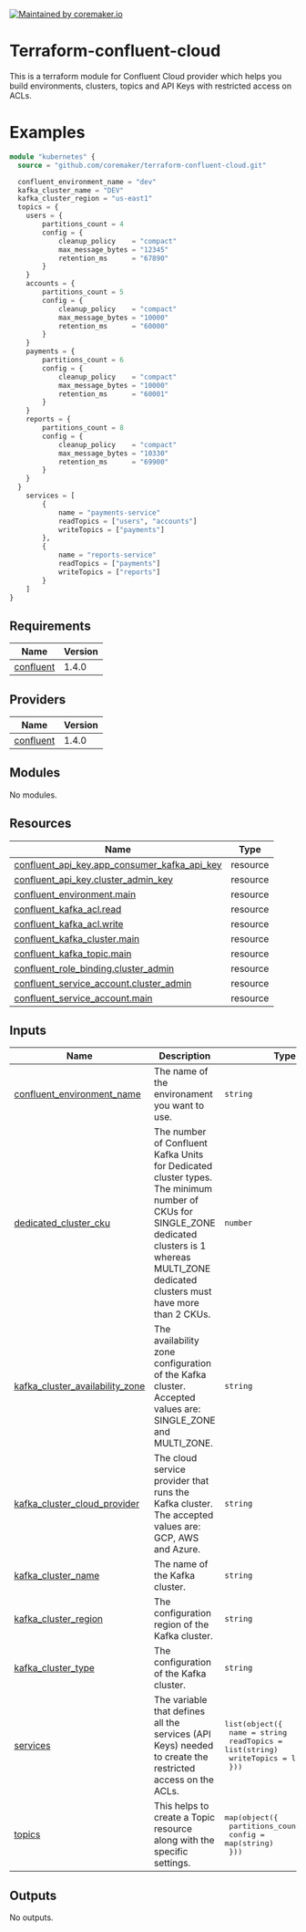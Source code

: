 [![Maintained by coremaker.io](https://img.shields.io/badge/maintained%20by-coremaker.io-green)](https://coremaker.io/)

# Terraform-confluent-cloud

This is a terraform module for Confluent Cloud provider which helps you build environments, clusters, topics and API Keys with restricted access on ACLs.  

# Examples

```terraform
module "kubernetes" {
  source = "github.com/coremaker/terraform-confluent-cloud.git"

  confluent_environment_name = "dev"
  kafka_cluster_name = "DEV"
  kafka_cluster_region = "us-east1"
  topics = {
    users = {
        partitions_count = 4
        config = {
            cleanup_policy    = "compact"
            max_message_bytes = "12345"
            retention_ms      = "67890"
        }
    }
    accounts = {
        partitions_count = 5
        config = {
            cleanup_policy    = "compact"
            max_message_bytes = "10000"
            retention_ms      = "60000"
        }
    }
    payments = {
        partitions_count = 6
        config = {
            cleanup_policy    = "compact"
            max_message_bytes = "10000"
            retention_ms      = "60001"
        }
    }
    reports = {
        partitions_count = 8
        config = {
            cleanup_policy    = "compact"
            max_message_bytes = "10330"
            retention_ms      = "69900"
        }
    }     
  }
    services = [
        {
            name = "payments-service"
            readTopics = ["users", "accounts"]
            writeTopics = ["payments"]
        },
        {
            name = "reports-service"
            readTopics = ["payments"]
            writeTopics = ["reports"]
        }
    ]
}
```

<!-- BEGINNING OF PRE-COMMIT-TERRAFORM DOCS HOOK -->
## Requirements

| Name | Version |
|------|---------|
| <a name="requirement_confluent"></a> [confluent](#requirement\_confluent) | 1.4.0 |

## Providers

| Name | Version |
|------|---------|
| <a name="provider_confluent"></a> [confluent](#provider\_confluent) | 1.4.0 |

## Modules

No modules.

## Resources

| Name | Type |
|------|------|
| [confluent_api_key.app_consumer_kafka_api_key](https://registry.terraform.io/providers/confluentinc/confluent/1.4.0/docs/resources/api_key) | resource |
| [confluent_api_key.cluster_admin_key](https://registry.terraform.io/providers/confluentinc/confluent/1.4.0/docs/resources/api_key) | resource |
| [confluent_environment.main](https://registry.terraform.io/providers/confluentinc/confluent/1.4.0/docs/resources/environment) | resource |
| [confluent_kafka_acl.read](https://registry.terraform.io/providers/confluentinc/confluent/1.4.0/docs/resources/kafka_acl) | resource |
| [confluent_kafka_acl.write](https://registry.terraform.io/providers/confluentinc/confluent/1.4.0/docs/resources/kafka_acl) | resource |
| [confluent_kafka_cluster.main](https://registry.terraform.io/providers/confluentinc/confluent/1.4.0/docs/resources/kafka_cluster) | resource |
| [confluent_kafka_topic.main](https://registry.terraform.io/providers/confluentinc/confluent/1.4.0/docs/resources/kafka_topic) | resource |
| [confluent_role_binding.cluster_admin](https://registry.terraform.io/providers/confluentinc/confluent/1.4.0/docs/resources/role_binding) | resource |
| [confluent_service_account.cluster_admin](https://registry.terraform.io/providers/confluentinc/confluent/1.4.0/docs/resources/service_account) | resource |
| [confluent_service_account.main](https://registry.terraform.io/providers/confluentinc/confluent/1.4.0/docs/resources/service_account) | resource |

## Inputs

| Name | Description | Type | Default | Required |
|------|-------------|------|---------|:--------:|
| <a name="input_confluent_environment_name"></a> [confluent\_environment\_name](#input\_confluent\_environment\_name) | The name of the environament you want to use. | `string` | n/a | yes |
| <a name="input_dedicated_cluster_cku"></a> [dedicated\_cluster\_cku](#input\_dedicated\_cluster\_cku) | The number of Confluent Kafka Units for Dedicated cluster types. The minimum number of CKUs for SINGLE\_ZONE dedicated clusters is 1 whereas MULTI\_ZONE dedicated clusters must have more than 2 CKUs. | `number` | `0` | no |
| <a name="input_kafka_cluster_availability_zone"></a> [kafka\_cluster\_availability\_zone](#input\_kafka\_cluster\_availability\_zone) | The availability zone configuration of the Kafka cluster. Accepted values are: SINGLE\_ZONE and MULTI\_ZONE. | `string` | `"SINGLE_ZONE"` | no |
| <a name="input_kafka_cluster_cloud_provider"></a> [kafka\_cluster\_cloud\_provider](#input\_kafka\_cluster\_cloud\_provider) | The cloud service provider that runs the Kafka cluster. The accepted values are: GCP, AWS and Azure. | `string` | `"GCP"` | no |
| <a name="input_kafka_cluster_name"></a> [kafka\_cluster\_name](#input\_kafka\_cluster\_name) | The name of the Kafka cluster. | `string` | n/a | yes |
| <a name="input_kafka_cluster_region"></a> [kafka\_cluster\_region](#input\_kafka\_cluster\_region) | The configuration region of the Kafka cluster. | `string` | n/a | yes |
| <a name="input_kafka_cluster_type"></a> [kafka\_cluster\_type](#input\_kafka\_cluster\_type) | The configuration of the Kafka cluster. | `string` | `"basic"` | no |
| <a name="input_services"></a> [services](#input\_services) | The variable that defines all the services (API Keys) needed to create the restricted access on the ACLs. | <pre>list(object({<br>    name        = string<br>    readTopics  = list(string)<br>    writeTopics = list(string)<br>  }))</pre> | `[]` | no |
| <a name="input_topics"></a> [topics](#input\_topics) | This helps to create a Topic resource along with the specific settings. | <pre>map(object({<br>    partitions_count = number<br>    config           = map(string)<br>  }))</pre> | `{}` | no |

## Outputs

No outputs.
<!-- END OF PRE-COMMIT-TERRAFORM DOCS HOOK -->
